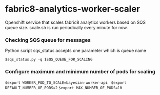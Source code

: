# fabric8-analytics-worker-scaler
Openshift service that scales fabric8 analytics workers based on SQS queue size.
scale.sh is run periodically every minute for now.

### Checking SQS queue for messages

Python script sqs_status accepts one parameter which is queue name

`$sqs_status.py -q $SQS_QUEUE_FOR_SCALING`

### Configure maximum and minimum number of pods for scaling

`$export WORKER_POD_TO_SCALE=bayesian-worker-api `
`$export DEFAULT_NUMBER_OF_PODS=2`
`$export MAX_NUMBER_OF_PODS=10`
